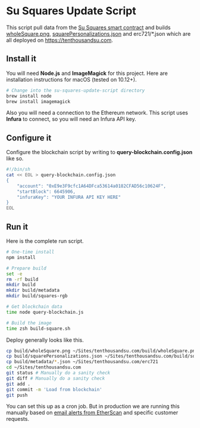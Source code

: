 # Su Squares Update Script
This script pull data from the [Su Squares smart contract](https://github.com/su-squares/ethereum-contract) and builds [wholeSquare.png](https://tenthousandsu.com/build/wholeSquare.png), [squarePersonalizations.json](https://tenthousandsu.com/build/squarePersonalizations.json) and erc721/*.json which are all deployed on https://tenthousandsu.com. 

## Install it

You will need **Node.js** and **ImageMagick** for this project. Here are installation instructions for macOS (tested on 10.12+).

```sh
# Change into the su-squares-update-script directory
brew install node
brew install imagemagick
```

Also you will need a connection to the Ethereum network. This script uses **Infura** to connect, so you will need an Infura API key.

## Configure it

Configure the blockchain script by writing to **query-blockchain.config.json** like so. 

```sh
#!/bin/sh
cat << EOL > query-blockchain.config.json
{
    "account": "0xE9e3F9cfc1A64DFca53614a0182CFAD56c10624F",
    "startBlock": 6645906,
    "infuraKey": "YOUR INFURA API KEY HERE"
}
EOL
```

## Run it

Here is the complete run script.

```sh
# One-time install
npm install

# Prepare build
set -e
rm -rf build
mkdir build
mkdir build/metadata
mkdir build/squares-rgb

# Get blockchain data
time node query-blockchain.js

# Build the image
time zsh build-square.sh
```

Deploy generally looks like this.

```sh
cp build/wholeSquare.png ~/Sites/tenthousandsu.com/build/wholeSquare.png
cp build/squarePersonalizations.json ~/Sites/tenthousandsu.com/build/squarePersonalizations.json
cp build/metadata/*.json ~/Sites/tenthousandsu.com/erc721
cd ~/Sites/tenthousandsu.com
git status # Manually do a sanity check
git diff # Manually do a sanity check
git add . 
git commit -m 'Load from blockchain'
git push
```

You can set this up as a cron job. But in production we are running this manually based on [email alerts from EtherScan](https://etherscan.io/myaddress) and specific customer requests.